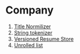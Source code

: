 # Company

<ol>
  <li><a href="https://github.com/LenarBad/interview-questions/blob/main/company/title-normalizer.java">Title Normilizer</a></li>
  <li><a href="https://github.com/LenarBad/interview-questions/blob/main/company/tokenizer.java">String tokenizer</a></li>
  <li><a href="https://github.com/LenarBad/interview-questions/blob/main/company/versioned-resume-store.java">Versioned Resume Store</a></li>
  <li><a href="https://github.com/LenarBad/interview-questions/blob/main/company/unrolled-list.java">Unrolled list</a></li>
</ol>
